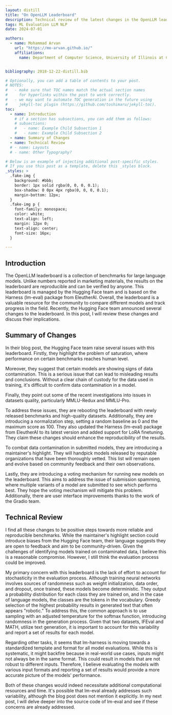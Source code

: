 ```yaml
---
layout: distill
title: "On OpenLLM Leaderboard"
description: Technical review of the latest changes in the OpenLLM leaderboard
tags: ML Evaluation LLM NLP
date: 2024-07-01

authors:
  - name: Mohammad Arvan
    url: "https://mo-arvan.github.io/"
    affiliations:
      name: Department of Computer Science, University of Illinois at Chicago


bibliography: 2018-12-22-distill.bib

# Optionally, you can add a table of contents to your post.
# NOTES:
#   - make sure that TOC names match the actual section names
#     for hyperlinks within the post to work correctly.
#   - we may want to automate TOC generation in the future using
#     jekyll-toc plugin (https://github.com/toshimaru/jekyll-toc).
toc:
  - name: Introduction
    # if a section has subsections, you can add them as follows:
    # subsections:
    #   - name: Example Child Subsection 1
    #   - name: Example Child Subsection 2
  - name: Summary of Changes
  - name: Technical Review
  # - name: Layouts
  # - name: Other Typography?

# Below is an example of injecting additional post-specific styles.
# If you use this post as a template, delete this _styles block.
_styles: >
  .fake-img {
    background: #bbb;
    border: 1px solid rgba(0, 0, 0, 0.1);
    box-shadow: 0 0px 4px rgba(0, 0, 0, 0.1);
    margin-bottom: 12px;
  }
  .fake-img p {
    font-family: monospace;
    color: white;
    text-align: left;
    margin: 12px 0;
    text-align: center;
    font-size: 16px;
  }

---
```



## Introduction

The OpenLLM leaderboard is a collection of benchmarks for large language models. Unlike numbers reported in marketing materials, the results on the leaderboard are reproducible and can be verified by anyone. This leaderboard is managed by the Hugging Face team and is based on the Harness (lm-eval) package from EleutherAI. Overall, the leaderboard is a valuable resource for the community to compare different models and track progress in the field. Recently, the Hugging Face team announced several changes to the leaderboard. In this post, I will review these changes and discuss their implications.

## Summary of Changes

In their blog post, the Hugging Face team raise several issues with this leaderboard. Firstly, they highlight the problem of saturation, where performance on certain benchmarks reaches human level.

Moreover, they suggest that certain models are showing signs of data contamination. This is a serious issue that can lead to misleading results and conclusions. Without a clear chain of custody for the data used in training, it's difficult to confirm data contamination in a model.

Finally, they point out some of the recent investigations into issues in datasets quality, particularly MMLU-Redux and MMLU-Pro.

To address these issues, they are rebooting the leaderboard with newly released benchmarks and high-quality datasets. Additionally, they are introducing a normalization step, setting a random baseline as 0 and the maximum score as 100. They also updated the Harness (lm-eval) package from EleutherAI to its latest version and added support for LoRA finetuning. They claim these changes should enhance the reproducibility of the results.

To combat data contamination in submitted models, they are introducing a maintainer's highlight. They will handpick models released by reputable organizations that have been thoroughly vetted. This list will remain open and evolve based on community feedback and their own observations.

Lastly, they are introducing a voting mechanism for running new models on the leaderboard. This aims to address the issue of submission spamming, where multiple variants of a model are submitted to see which performs best. They hope the voting mechanism will mitigate this problem. Additionally, there are user interface improvements thanks to the work of the Gradio team.

## Technical Review

I find all these changes to be positive steps towards more reliable and reproducible benchmarks. While the maintainer's highlight section could introduce biases from the Hugging Face team, their language suggests they are open to feedback and aim to be community-driven. Given the challenges of identifying models trained on contaminated data, I believe this is a reasonable compromise. However, I still think the evaluation process could be improved.

My primary concern with this leaderboard is the lack of effort to account for stochasticity in the evaluation process. Although training neural networks involves sources of randomness such as weight initialization, data order, and dropout, once trained, these models become deterministic. They output a probability distribution for each class they are trained on, and in the case of language models, the classes are the tokens in the vocabulary. Greedy selection of the highest probability results in generated text that often appears "robotic." To address this, the common approach is to use sampling with an adjusted temperature for the softmax function, introducing randomness in the generation process. Given that two datasets, IFEval and MATH, utilize text generation, it is important to account for this variability and report a set of results for each model.

Regarding other tasks, it seems that lm-harness is moving towards a standardized template and format for all model evaluations. While this is systematic, it might backfire because in real-world use cases, inputs might not always be in the same format. This could result in models that are not robust to different inputs. Therefore, I believe evaluating the models with various input formats and reporting a set of results would provide a more accurate picture of the models' performance.

Both of these changes would indeed necessitate additional computational resources and time. It's possible that lm-eval already addresses such variability, although the blog post does not mention it explicitly. In my next post, I will delve deeper into the source code of lm-eval and see if these concerns are already addressed.